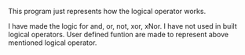 This program just represents how the logical operator works.

I have made the logic for and, or, not, xor, xNor. 
I have not used in built logical operators.
User defined funtion are made to represent above mentioned logical operator. 

